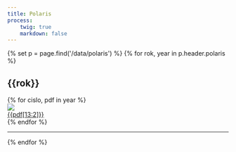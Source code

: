 ```yaml
---
title: Polaris
process:
    twig: true
    markdown: false
---
```


{% set p = page.find('/data/polaris') %}
{% for rok, year in p.header.polaris %}
    <section>
    <h2>{{rok}}</h2>
    <div class="pure-g">
        {% for cislo, pdf in year %}
            <div class="pure-u-1 pure-u-sm-1-2 pure-u-md-1-4 pure-u-lg-1-5 pure-u-xl-1-6"> 
                <div class="polaris--outerDiv">
                    <div class="polaris--innerDiv">
                        <a href="./data/polaris/{{rok}}/{{pdf}}" target="_blank">
                            <img class="pure-img" src="./data/polaris/{{rok}}/{{pdf}}.jpg">
                            <div class="polaris--title"> 
                                {{pdf[13:2]}}
                            </div>
                        </a> 
                    </div>
                </div>
            </div>
        {% endfor %}
    </div>
    </section>
    <hr>
{% endfor %}

